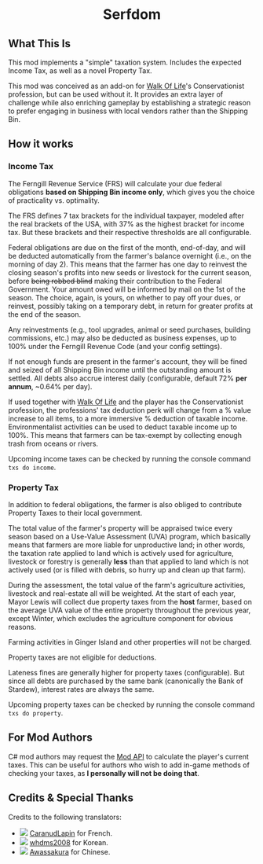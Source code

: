 ﻿<div align="center">

# Serfdom

</div>

## What This Is

This mod implements a "simple" taxation system. Includes the expected Income Tax, as well as a novel Property Tax.

This mod was conceived as an add-on for [Walk Of Life](../Professions)'s Conservationist profession, but can be used without it. It provides an extra layer of challenge while also enriching gameplay by establishing a strategic reason to prefer engaging in business with local vendors rather than the Shipping Bin.

## How it works

### Income Tax

The Ferngill Revenue Service (FRS) will calculate your due federal obligations **based on Shipping Bin income only**, which gives you the choice of practicality vs. optimality.

The FRS defines 7 tax brackets for the individual taxpayer, modeled after the real brackets of the USA, with 37% as the highest bracket for income tax. But these brackets and their respective thresholds are all configurable.

Federal obligations are due on the first of the month, end-of-day, and will be deducted automatically from the farmer's balance overnight (i.e., on the morning of day 2). This means that the farmer has one day to reinvest the closing season's profits into new seeds or livestock for the current season, before ~~being robbed blind~~ making their contribution to the Federal Government. Your amount owed will be informed by mail on the 1st of the season. The choice, again, is yours, on whether to pay off your dues, or reinvest, possibly taking on a temporary debt, in return for greater profits at the end of the season.

Any reinvestments (e.g., tool upgrades, animal or seed purchases, building commissions, etc.) may also be deducted as business expenses, up to 100% under the Ferngill Revenue Code (and your config settings).

If not enough funds are present in the farmer's account, they will be fined and seized of all Shipping Bin income until the outstanding amount is settled. All debts also accrue interest daily (configurable, default 72% **per annum**, ~0.64% per day).

If used together with [Walk Of Life](../Professions) and the player has the Conservationist profession, the professions' tax deduction perk will change from a % value increase to all items, to a more immersive % deduction of taxable income. Environmentalist activities can be used to deduct taxable income up to 100%. This means that farmers can be tax-exempt by collecting enough trash from oceans or rivers.

Upcoming income taxes can be checked by running the console command `txs do income`.

### Property Tax

In addition to federal obligations, the farmer is also obliged to contribute Property Taxes to their local government.

The total value of the farmer's property will be appraised twice every season based on a Use-Value Assessment (UVA) program, which basically means that farmers are more liable for unproductive land; in other words, the taxation rate applied to land which is actively used for agriculture, livestock or forestry is generally **less** than that applied to land which is not actively used (or is filled with debris, so hurry up and clean up that farm).

During the assessment, the total value of the farm's agriculture activities, livestock and real-estate all will be weighted. At the start of each year, Mayor Lewis will collect due property taxes from the **host** farmer, based on the average UVA value of the entire property throughout the previous year, except Winter, which excludes the agriculture component for obvious reasons.

Farming activities in Ginger Island and other properties will not be charged.

Property taxes are not eligible for deductions.

Lateness fines are generally higher for property taxes (configurable). But since all debts are purchased by the same bank (canonically the Bank of Stardew), interest rates are always the same.

Upcoming property taxes can be checked by running the console command `txs do property`.


## For Mod Authors

C# mod authors may request the [Mod API](/ITaxesApi.cs) to calculate the player's current taxes. This can be useful for authors who wish to add in-game methods of checking your taxes, as **I personally will not be doing that**.


## Credits & Special Thanks

Credits to the following translators:
- ![](https://i.imgur.com/ezVo9Fb.png) [CaranudLapin](https://github.com/CaranudLapin) for French.
- ![](https://i.imgur.com/Jvsm5YJ.png) [whdms2008](https://next.nexusmods.com/profile/whdms2008/about-me?gameId=1303) for Korean.
- ![](https://i.imgur.com/zuQC9Di.png) [Awassakura](https://next.nexusmods.com/profile/Awassakura/about-me?gameId=1303) for Chinese.
